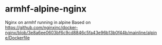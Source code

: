 # armhf-alpine-nginx
Nginx on armhf running in alpine
Based on https://github.com/nginxinc/docker-nginx/blob/3e8a6ee0603bf6c9cd8846c5fa43e96b13b0f44b/mainline/alpine/Dockerfile

